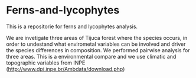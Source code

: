 # Ferns-and-lycophytes

This is a repositorie for ferns and lycophytes analysis. 

We are invetigate three areas of Tijuca forest where the species occurs, in order to undestand  what envirometal variables can be involved and driver the species differences in composition. 
We performed pairwise analysis for three areas. This is a environmental compare and we use climatic and topographic variables from INPE (http://www.dpi.inpe.br/Ambdata/download.php)
